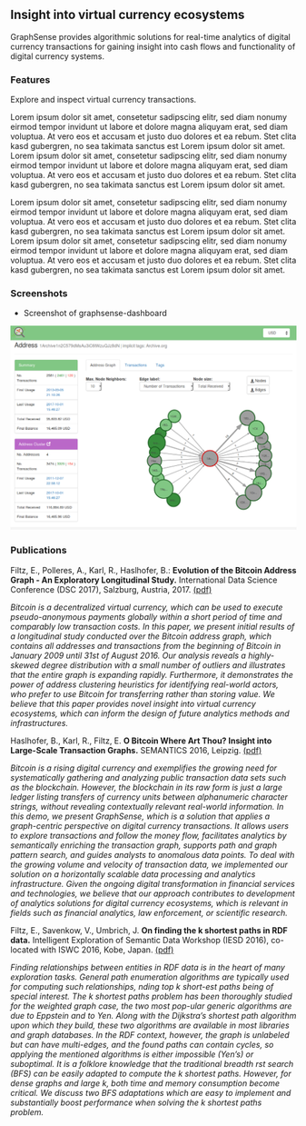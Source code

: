 
## Insight into virtual currency ecosystems

GraphSense provides algorithmic solutions for real-time analytics of digital
currency transactions for gaining insight into cash flows and functionality of
digital currency systems.

### Features

Explore and inspect virtual currency transactions.

Lorem ipsum dolor sit amet, consetetur sadipscing elitr, sed diam nonumy
eirmod tempor invidunt ut labore et dolore magna aliquyam erat, sed diam
voluptua. At vero eos et accusam et justo duo dolores et ea rebum. Stet
clita kasd gubergren, no sea takimata sanctus est Lorem ipsum dolor sit
amet. Lorem ipsum dolor sit amet, consetetur sadipscing elitr, sed diam
nonumy eirmod tempor invidunt ut labore et dolore magna aliquyam erat,
sed diam voluptua. At vero eos et accusam et justo duo dolores et ea
rebum. Stet clita kasd gubergren, no sea takimata sanctus est Lorem
ipsum dolor sit amet.

Lorem ipsum dolor sit amet, consetetur sadipscing elitr, sed diam nonumy
eirmod tempor invidunt ut labore et dolore magna aliquyam erat, sed diam
voluptua. At vero eos et accusam et justo duo dolores et ea rebum. Stet
clita kasd gubergren, no sea takimata sanctus est Lorem ipsum dolor sit
amet. Lorem ipsum dolor sit amet, consetetur sadipscing elitr, sed diam
nonumy eirmod tempor invidunt ut labore et dolore magna aliquyam erat,
sed diam voluptua. At vero eos et accusam et justo duo dolores et ea
rebum. Stet clita kasd gubergren, no sea takimata sanctus est Lorem
ipsum dolor sit amet.


### Screenshots

- Screenshot of graphsense-dashboard

![screenshot](assets/screenshot_dashboard.png)


### Publications

Filtz, E., Polleres, A., Karl, R., Haslhofer, B.:
**Evolution of the Bitcoin Address Graph - An Exploratory Longitudinal Study.**
International Data Science Conference (DSC 2017), Salzburg, Austria, 2017.
[(pdf)](https://aic.ai.wu.ac.at/~polleres/publications/filtz-etal-2017IDSC.pdf)

*Bitcoin is a decentralized virtual currency, which can be used to execute
pseudo-anonymous payments globally within a short period of time and
comparably low transaction costs. In this paper, we present initial
results of a longitudinal study conducted over the Bitcoin address graph,
which contains all addresses and transactions from the beginning of
Bitcoin in January 2009 until 31st of August 2016. Our analysis reveals a
highly-skewed degree distribution with a small number of outliers and
illustrates that the entire graph is expanding rapidly. Furthermore, it
demonstrates the power of address clustering heuristics for identifying
real-world actors, who prefer to use Bitcoin for transferring rather than
storing value. We believe that this paper provides novel insight into
virtual currency ecosystems, which can inform the design of future
analytics methods and infrastructures.*

Haslhofer, B., Karl, R., Filtz, E.
**O Bitcoin Where Art Thou? Insight into Large-Scale Transaction Graphs.**
SEMANTICS 2016, Leipzig.
[(pdf)](http://www.graphsense.info/wp-content/uploads/2016/09/2016_SEMANTICS_Bitcoin_Where_Art_Thou.pdf)

*Bitcoin is a rising digital currency and exemplifies the growing need for
systematically gathering and analyzing public transaction data sets such
as the blockchain. However, the blockchain in its raw form is just a large
ledger listing transfers of currency units between alphanumeric character
strings, without revealing contextually relevant real-world information.
In this demo, we present GraphSense, which is a solution that applies a
graph-centric perspective on digital currency transactions. It allows
users to explore transactions and follow the money flow, facilitates
analytics by semantically enriching the transaction graph, supports path
and graph pattern search, and guides analysts to anomalous data points. To
deal with the growing volume and velocity of transaction data, we
implemented our solution on a horizontally scalable data processing and
analytics infrastructure. Given the ongoing digital transformation in
financial services and technologies, we believe that our approach
contributes to development of analytics solutions for digital currency
ecosystems, which is relevant in fields such as financial analytics, law
enforcement, or scientific research.*

Filtz, E., Savenkow, V., Umbrich, J.
**On finding the k shortest paths in RDF data.**
Intelligent Exploration of Semantic Data Workshop (IESD 2016),
co-located with ISWC 2016, Kobe, Japan.
[(pdf)](http://www.graphsense.info/wp-content/uploads/2016/09/IESD_16_cameraready.pdf")

*Finding relationships between entities in RDF data is in the heart of
many exploration tasks. General path enumeration algorithms are typically
used for computing such relationships, nding top k short-est paths being
of special interest. The k shortest paths problem has been thoroughly
studied for the weighted graph case, the two most pop-ular generic
algorithms are due to Eppstein and to Yen. Along with the Dijkstra’s
shortest path algorithm upon which they build, these two algorithms are
available in most libraries and graph databases. In the RDF context,
however, the graph is unlabeled but can have multi-edges, and the found
paths can contain cycles, so applying the mentioned algorithms is either
impossible (Yen’s) or suboptimal. It is a folklore knowledge that the
traditional breadth rst search (BFS) can be easily adapted to compute the
k shortest paths. However, for dense graphs and large k, both time and
memory consumption become critical. We discuss two BFS adaptations which
are easy to implement and substantially boost performance when solving the
k shortest paths problem.*

<div style="padding-bottom: 10em;"></div>
